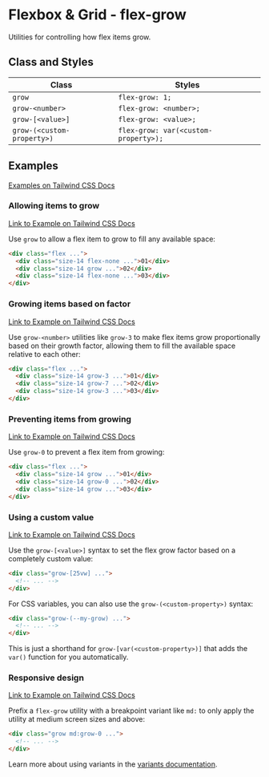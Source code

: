 # Flexbox & Grid - flex-grow

Utilities for controlling how flex items grow.

## Class and Styles

| Class                     | Styles                      |
| ------------------------- | --------------------------- |
| `grow`                    | `flex-grow: 1;`             |
| `grow-<number>`           | `flex-grow: <number>;`      |
| `grow-[<value>]`          | `flex-grow: <value>;`       |
| `grow-(<custom-property>)` | `flex-grow: var(<custom-property>);` |

## Examples

[Examples on Tailwind CSS Docs](https://tailwindcss.com/docs/flex-grow#examples)

### Allowing items to grow

[Link to Example on Tailwind CSS Docs](https://tailwindcss.com/docs/flex-grow#allowing-items-to-grow)

Use `grow` to allow a flex item to grow to fill any available space:

```html
<div class="flex ...">
  <div class="size-14 flex-none ...">01</div>
  <div class="size-14 grow ...">02</div>
  <div class="size-14 flex-none ...">03</div>
</div>
```

### Growing items based on factor

[Link to Example on Tailwind CSS Docs](https://tailwindcss.com/docs/flex-grow#growing-items-based-on-factor)

Use `grow-<number>` utilities like `grow-3` to make flex items grow proportionally based on their growth factor, allowing them to fill the available space relative to each other:

```html
<div class="flex ...">
  <div class="size-14 grow-3 ...">01</div>
  <div class="size-14 grow-7 ...">02</div>
  <div class="size-14 grow-3 ...">03</div>
</div>
```

### Preventing items from growing

[Link to Example on Tailwind CSS Docs](https://tailwindcss.com/docs/flex-grow#preventing-items-from-growing)

Use `grow-0` to prevent a flex item from growing:

```html
<div class="flex ...">
  <div class="size-14 grow ...">01</div>
  <div class="size-14 grow-0 ...">02</div>
  <div class="size-14 grow ...">03</div>
</div>
```

### Using a custom value

[Link to Example on Tailwind CSS Docs](https://tailwindcss.com/docs/flex-grow#using-a-custom-value)

Use the `grow-[<value>]` syntax to set the flex grow factor based on a completely custom value:

```html
<div class="grow-[25vw] ...">
  <!-- ... -->
</div>
```

For CSS variables, you can also use the `grow-(<custom-property>)` syntax:

```html
<div class="grow-(--my-grow) ...">
  <!-- ... -->
</div>
```

This is just a shorthand for `grow-[var(<custom-property>)]` that adds the `var()` function for you automatically.

### Responsive design

[Link to Example on Tailwind CSS Docs](https://tailwindcss.com/docs/flex-grow#responsive-design)

Prefix a `flex-grow` utility with a breakpoint variant like `md:` to only apply the utility at medium screen sizes and above:

```html
<div class="grow md:grow-0 ...">
  <!-- ... -->
</div>
```

Learn more about using variants in the [variants documentation](https://tailwindcss.com/docs/hover-focus-and-other-states).
